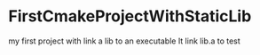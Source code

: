 # FirstCmakeProjectWithStaticLib
my first project with link a lib to an executable
It link lib.a to test
